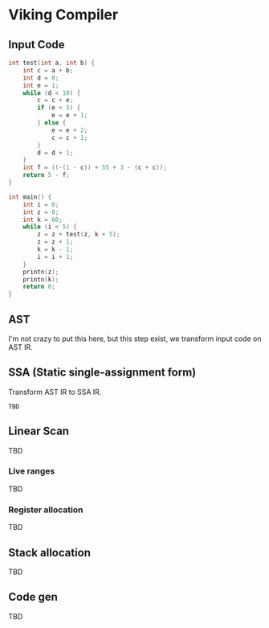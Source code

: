 # Viking Compiler

## Input Code

```c
int test(int a, int b) {
	int c = a + b;
	int d = 0;
	int e = 1;
	while (d < 10) {
		c = c + e;
		if (e < 5) {
			e = e + 1;
		} else {
			e = e + 2;
			c = c + 1;
		}
		d = d + 1;
	}
	int f = ((-(1 - c)) + 55 + 3 - (c + c));
	return 5 - f;
}

int main() {
	int i = 0;
	int z = 0;
	int k = 60;
	while (i < 5) {
		z = z + test(z, k + 5);
		z = z + 1;
		k = k - 1;
		i = i + 1;
	}
	printn(z);
	printn(k);
	return 0;
}
```

## AST

I'm not crazy to put this here, but this step exist, we transform input code on AST IR.

## SSA (Static single-assignment form)

Transform AST IR to SSA IR.

```
TBD
```

## Linear Scan

TBD

### Live ranges

TBD

### Register allocation

TBD

## Stack allocation

TBD

## Code gen

TBD
